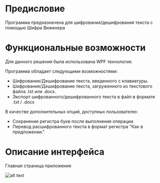 # Предисловие
Программа предназначена для шифрования/дешифрования текста с помощью Шифра Виженера

# Функциональные возможности
Для данного решения была использована WPF технология.

Программа обладает следующими возможностями:
- Шифрование/Дешифрование текста, введенного с клавиатуры.
- Шифрование/Дешифрование текста, загруженного из текстового файла .txt или .docx.
- Экспорт шифрованного/дешифрованного текста в файл в формате .txt / .docx

В качестве дополнительных опций, доступных пользователю:
- Сохранение регистра букв после выполнения операции
- Перевод расшифрованного текста в формат регистра "Как в предложении."

# Описание интерфейса
Главная страница приложения

![alt text](https://github.com/Mur-mur/Kurs_WPF/blob/master/Description%20Pictures/MainWindow.png)
